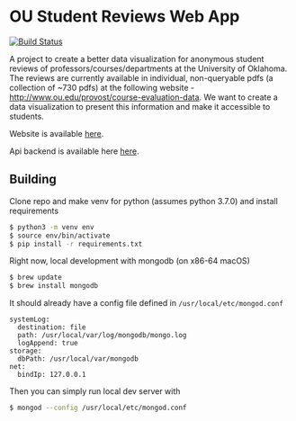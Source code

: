 # OU Student Reviews Web App
[![Build Status](https://travis-ci.com/stev-ou/stev.svg?branch=master)](https://travis-ci.com/stev-ou/stev)  

A project to create a better data visualization for anonymous student reviews of professors/courses/departments at the University of Oklahoma. The reviews are currently available in individual, non-queryable pdfs (a collection of ~730 pdfs) at the following website - http://www.ou.edu/provost/course-evaluation-data. We want to create a data visualization to present this information and make it accessible to students.

Website is available [here](http://35.193.175.5).

Api backend is available here [here](http://35.188.130.122/api/v0).

## Building  
Clone repo and make venv for python (assumes python 3.7.0) and install requirements  
```bash
$ python3 -m venv env  
$ source env/bin/activate
$ pip install -r requirements.txt
```

Right now, local development with mongodb (on x86-64 macOS)
```bash
$ brew update
$ brew install mongodb
```

It should already have a config file defined in `/usr/local/etc/mongod.conf`  
```
systemLog:
  destination: file
  path: /usr/local/var/log/mongodb/mongo.log
  logAppend: true
storage:
  dbPath: /usr/local/var/mongodb
net:
  bindIp: 127.0.0.1
```

Then you can simply run local dev server with
```bash
$ mongod --config /usr/local/etc/mongod.conf
```
